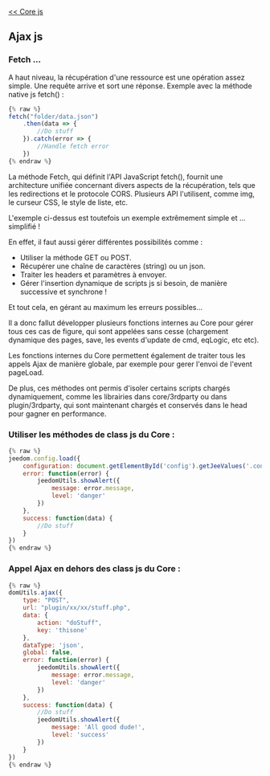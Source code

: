 [<< Core js](index.md)  
## Ajax js

### Fetch ...

A haut niveau, la récupération d'une ressource est une opération assez simple. Une requête arrive et sort une réponse. Exemple avec la méthode native js fetch() :

````js
{% raw %}
fetch("folder/data.json")
    .then(data => {
        //Do stuff
    }).catch(error => {
        //Handle fetch error
    })
{% endraw %}
````

La méthode Fetch, qui définit l'API JavaScript fetch(), fournit une architecture unifiée concernant divers aspects de la récupération, tels que les redirections et le protocole CORS. Plusieurs API l'utilisent, comme img, le curseur CSS, le style de liste, etc.

L'exemple ci-dessus est toutefois un exemple extrêmement simple et ... simplifié !

En effet, il faut aussi gérer différentes possibilités comme :

- Utiliser la méthode GET ou POST.  
- Récupérer une chaîne de caractères (string) ou un json.  
- Traiter les headers et paramètres à envoyer.  
- Gérer l'insertion dynamique de scripts js si besoin, de manière successive et synchrone !  

Et tout cela, en gérant au maximum les erreurs possibles...

Il a donc fallut développer plusieurs fonctions internes au Core pour gérer tous ces cas de figure, qui sont appelées sans cesse (chargement dynamique des pages, save, les events d'update de cmd, eqLogic, etc etc).

Les fonctions internes du Core permettent également de traiter tous les appels Ajax de manière globale, par exemple pour gerer l'envoi de l'event pageLoad.

De plus, ces méthodes ont permis d'isoler certains scripts chargés dynamiquement, comme les librairies dans core/3rdparty ou dans plugin/3rdparty, qui sont maintenant chargés et conservés dans le head pour gagner en performance.

### Utiliser les méthodes de class js du Core :

````js
{% raw %}
jeedom.config.load({
    configuration: document.getElementById('config').getJeeValues('.configKey:not(.noSet)')[0],
    error: function(error) {
        jeedomUtils.showAlert({
            message: error.message,
            level: 'danger'
        })
    },
    success: function(data) {
        //Do stuff
    }
})
{% endraw %}
````

### Appel Ajax en dehors des class js du Core :

````js
{% raw %}
domUtils.ajax({
    type: "POST",
    url: "plugin/xx/xx/stuff.php",
    data: {
        action: "doStuff",
        key: 'thisone'
    },
    dataType: 'json',
    global: false,
    error: function(error) {
        jeedomUtils.showAlert({
            message: error.message,
            level: 'danger'
        })
    },
    success: function(data) {
        //Do stuff
        jeedomUtils.showAlert({
            message: 'All good dude!',
            level: 'success'
        })
    }
})
{% endraw %}
````